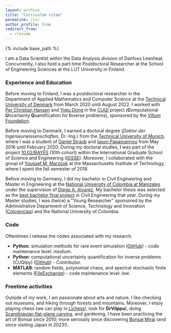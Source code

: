 ```yaml
---
layout: archive
title: "Curriculum vitae"
permalink: /cv/
author_profile: true
redirect_from:
  - /resume
---
```


{% include base_path %}

I am a Data Scientist within the Data Analysis division of Danfoss Leanheat. Concurrently, I also hold a part-time Postdoctoral Researcher at the School of Engineering Sciences at the LUT University in Finland.


### Experience and Education
Before moving to Finland, I was a postdoctoral researcher in the Department of Applied Mathematics and Computer Science at the [Technical University of Denmark](https://www.dtu.dk/) from March 2020 until August 2022. I worked with [Per Christian Hansen](http://www2.compute.dtu.dk/~pcha/) and [Yiqiu Dong](http://www2.compute.dtu.dk/~yido/index.html) in the [CUQI](https://www.compute.dtu.dk/english/cuqi) project (**C**omputational **U**ncertainty **Q**uantification for **I**nverse problems), sponsored by the [Villum Foundation](https://villumfonden.dk/en).

Before moving to Denmark, I earned a doctoral degree (*Doktor der Ingenieurwissenschaften*, Dr.-Ing.) from the [Technical University of Munich](http://www.tum.de), where I was a student of [Daniel Straub](https://www.cee.ed.tum.de/era/team/daniel-straub/) and [Iason Papaioannou](https://www.cee.ed.tum.de/era/team/iason-papaioannou/) from May 2016 until February 2020. During my doctoral studies, I was part of the project [10.02/BAYES](https://www.igsse.gs.tum.de/en/igsse/projects-and-teams/igsse-call-projects/) (10th cohort)  within the International Graduate School of Science and Engineering ([IGSSE](https://www.igsse.gs.tum.de/index.php?id=5)). Moreover, I collaborated with the group of [Youssef M. Marzouk](https://uqgroup.mit.edu/people) at the Massachusetts Institute of Technology, where I spent the fall semester of 2018.

Before moving to Germany, I did my bachelor in Civil Engineering and Master in Engineering at the [National University of Colombia at Manizales](https://www.manizales.unal.edu.co/) under the supervision of [Diego A. Alvarez](https://diegoandresalvarez.github.io/). My bachelor thesis was selected as the [best bachelor final project](http://www.pregrado.unal.edu.co/en/best-degree-works/) in Civil Engineering that year. During my Master studies, I was (twice) a "Young Researcher" sponsored by the Administrative Department of Science, Technology and Innovation ([Colciencias](https://minciencias.gov.co/)) and the National University of Colombia.

### Code
Oftentimes I release the codes associated with my research. 

- **Python**: simulation methods for rare event simulation ([GitHub](https://github.com/furibec/rare_event_simulation)) - code maintenance level: *medium*.
- **Python**: computational uncertainty quantification for inverse problems (CUQIpy) ([GitHub](https://github.com/CUQI-DTU/CUQIpy)) - Contributor.
- **MATLAB**: random fields, polynomial chaos, and spectral stochastic finite elements ([FileExchange](https://mathworks.com/matlabcentral/profile/authors/2912338)) - code maintenance level: *low*.

### Freetime activities
Outside of my work, I am passionate about arts and nature. I like checking out museums, and hiking through forests and mountains. Moreover, I enjoy playing chess (we can play in [Lichess](https://lichess.org/)!, look for **DrVilppu**), doing [Scandinavian flat-plane carving](https://en.wikipedia.org/wiki/Scandinavian_flat-plane_style_of_woodcarving), and gardening. I have been practicing the art of Bonsai since 2010; more seriously since discovering [Bonsai Mirai](https://live.bonsaimirai.com/) (and since visiting Japan in 2023!).
